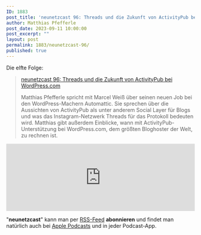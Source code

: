 ```yaml
---
ID: 1883
post_title: 'neunetzcast 96: Threads und die Zukunft von ActivityPub bei WordPress.com'
author: Matthias Pfefferle
post_date: 2023-09-11 10:00:00
post_excerpt: ""
layout: post
permalink: 1883/neunetzcast-96/
published: true
---
```


Die elfte Folge:

> [neunetzcast 96: Threads und die Zukunft von ActivityPub bei WordPress.com](http://neunetz.fm/neunetzcast-96-threads-und-die-zukunft-von-activitypub-bei-wordpress-com/)
>
> Matthias Pfefferle spricht mit Marcel Weiß über seinen neuen Job bei den WordPress-Machern Automattic. Sie sprechen über die Aussichten von ActivityPub als unter anderem Social Layer für Blogs und was das Instagram-Netzwerk Threads für das Protokoll bedeuten wird. Matthias gibt außerdem Einblicke, wann mit ActivityPub-Unterstützung bei WordPress.com, dem größten Bloghoster der Welt, zu rechnen ist.

<iframe width="100%" height="180" frameborder="no" scrolling="no" seamless src="https://share.transistor.fm/e/ae96c6f2"></iframe>

"**neunetzcast**" kann man per [RSS-Feed](http://feed.neunetz.fm/master) **abonnieren** und findet man natürlich auch bei [Apple Podcasts](https://itunes.apple.com/de/podcast/neunetz.fm/id937733035) und in jeder Podcast-App.